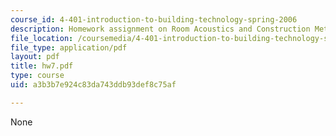 ```yaml
---
course_id: 4-401-introduction-to-building-technology-spring-2006
description: Homework assignment on Room Acoustics and Construction Methods.
file_location: /coursemedia/4-401-introduction-to-building-technology-spring-2006/a3b3b7e924c83da743ddb93def8c75af_hw7.pdf
file_type: application/pdf
layout: pdf
title: hw7.pdf
type: course
uid: a3b3b7e924c83da743ddb93def8c75af

---
```

None
